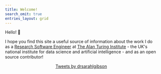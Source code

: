 ```yaml
---
title: Welcome!
search_omit: true
entries_layout: grid
---
```


Hello! :wave:

I hope you find this site a useful source of information about the work I do as a [Research Software Engineer](https://www.turing.ac.uk/people/researchers/sarah-gibson) at [The Alan Turing Institute](https://www.turing.ac.uk/) - the UK's national institute for data science and artificial intelligence - and as an open source contributor!

<center><a class="twitter-timeline" data-width="400" data-height="600" data-theme="light" href="https://twitter.com/drsarahlgibson?ref_src=twsrc%5Etfw">Tweets by drsarahlgibson</a> <script async src="https://platform.twitter.com/widgets.js" charset="utf-8"></script></center>
